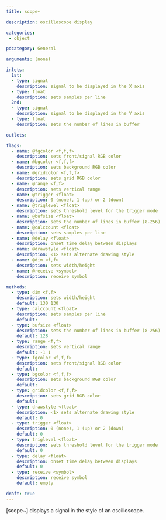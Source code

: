 ```yaml
---
title: scope~

description: oscilloscope display

categories:
 - object

pdcategory: General

arguments: (none)

inlets:
  1st:
  - type: signal
    description: signal to be displayed in the X axis
  - type: float
    description: sets samples per line
  2nd:
  - type: signal
    description: signal to be displayed in the Y axis
  - type: float
    description: sets the number of lines in buffer

outlets:

flags:
  - name: @fgcolor <f,f,f>
    description: sets front/signal RGB color
  - name: @bgcolor <f,f,f>
    description: sets background RGB color
  - name: @gridcolor <f,f,f>
    description: sets grid RGB color
  - name: @range <f,f>
    description: sets vertical range 
  - name: @trigger <float>
    description: 0 (none), 1 (up) or 2 (down) 
  - name: @triglevel <float>
    description: sets threshold level for the trigger mode 
  - name: @bufsize <float>
    description: sets the number of lines in buffer (8-256)
  - name: @calccount <float>
    description: sets samples per line
  - name: @delay <float>
    description: onset time delay between displays
  - name: @drawstyle <float>
    description: <1> sets alternate drawing style 
  - name: @dim <f,f>
    description: sets width/height
  - name: @receive <symbol>
    description: receive symbol  

methods:
  - type: dim <f,f>
    description: sets width/height 
    default: 130 130
  - type: calccount <float>
    description: sets samples per line
    default: 
  - type: bufsize <float>
    description: sets the number of lines in buffer (8-256)
    default: 128
  - type: range <f,f>
    description: sets vertical range 
    default: -1 1
  - type: fgcolor <f,f,f>
    description: sets front/signal RGB color
    default: 
  - type: bgcolor <f,f,f>
    description: sets background RGB color
    default:
  - type: gridcolor <f,f,f>
    description: sets grid RGB color
    default:
  - type: drawstyle <float>
    description: <1> sets alternate drawing style 
    default: 0
  - type: trigger <float>
    description: 0 (none), 1 (up) or 2 (down) 
    default: 0
  - type: triglevel <float>
    description: sets threshold level for the trigger mode 
    default: 0
  - type: delay <float>
    description: onset time delay between displays
    default: 0
  - type: receive <symbol>
    description: receive symbol 
    default: empty

draft: true
---
```


[scope~] displays a signal in the style of an oscilloscope.